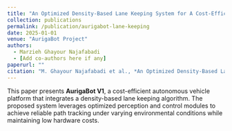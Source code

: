 ```yaml
---
title: "An Optimized Density-Based Lane Keeping System for A Cost-Efficient Autonomous Vehicle Platform: AurigaBot V1"
collection: publications
permalink: /publication/aurigabot-lane-keeping
date: 2025-01-01
venue: "AurigaBot Project"
authors:
  - Marzieh Ghayour Najafabadi
  - [Add co-authors here if any]
paperurl: ""
citation: "M. Ghayour Najafabadi et al., *An Optimized Density-Based Lane Keeping System for a Cost-Efficient Autonomous Vehicle Platform: AurigaBot V1*, 2025."
---
```

This paper presents **AurigaBot V1**, a cost-efficient autonomous vehicle platform that integrates a density-based lane keeping algorithm. The proposed system leverages optimized perception and control modules to achieve reliable path tracking under varying environmental conditions while maintaining low hardware costs.
